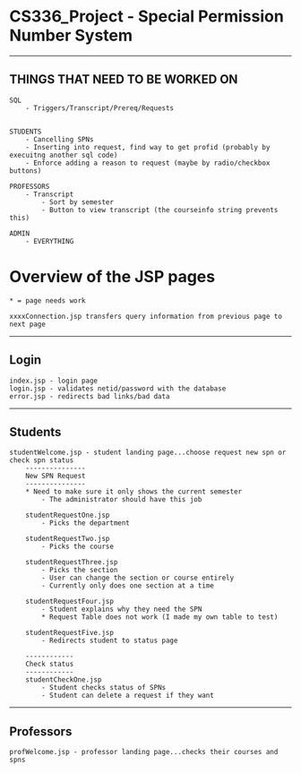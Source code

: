 CS336_Project - Special Permission Number System
==============================================

--------------------------------
THINGS THAT NEED TO BE WORKED ON 
--------------------------------

	SQL 
		- Triggers/Transcript/Prereq/Requests


	STUDENTS
		- Cancelling SPNs 
		- Inserting into request, find way to get profid (probably by execuitng another sql code)
		- Enforce adding a reason to request (maybe by radio/checkbox buttons)

	PROFESSORS
		- Transcript
			- Sort by semester
			- Button to view transcript (the courseinfo string prevents this)
		
	ADMIN
		- EVERYTHING

Overview of the JSP pages
=========================

	* = page needs work

	xxxxConnection.jsp transfers query information from previous page to next page

-----
Login
-----
	index.jsp - login page
	login.jsp - validates netid/password with the database
	error.jsp - redirects bad links/bad data 

--------
Students
--------
	studentWelcome.jsp - student landing page...choose request new spn or check spn status
		---------------
		New SPN Request
		---------------
		* Need to make sure it only shows the current semester
			- The administrator should have this job

		studentRequestOne.jsp 	
			- Picks the department

		studentRequestTwo.jsp 	
			- Picks the course

		studentRequestThree.jsp 
			- Picks the section 
			- User can change the section or course entirely
			- Currently only does one section at a time

		studentRequestFour.jsp 	
			- Student explains why they need the SPN
			* Request Table does not work (I made my own table to test) 

		studentRequestFive.jsp
			- Redirects student to status page

		------------
		Check status
		------------
		studentCheckOne.jsp 
			- Student checks status of SPNs
			- Student can delete a request if they want

----------
Professors
----------
	profWelcome.jsp - professor landing page...checks their courses and spns
	



